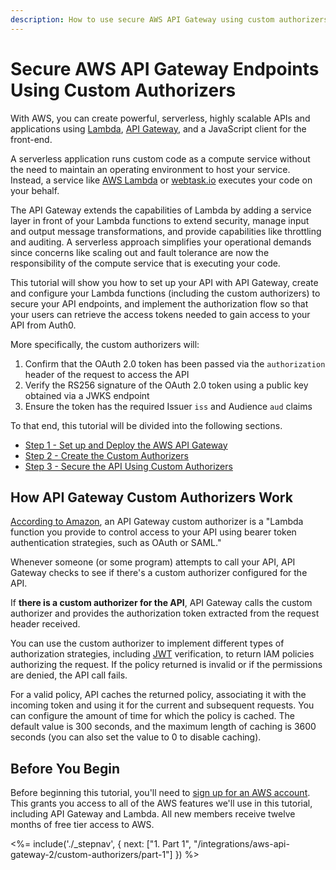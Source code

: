 ```yaml
---
description: How to use secure AWS API Gateway using custom authorizers that accept Auth0-issued access tokens
---
```


# Secure AWS API Gateway Endpoints Using Custom Authorizers

With AWS, you can create powerful, serverless, highly scalable APIs and applications using [Lambda](https://aws.amazon.com/lambda/), [API Gateway](https://aws.amazon.com/api-gateway/), and a JavaScript client for the front-end.

A serverless application runs custom code as a compute service without the need to maintain an operating environment to host your service. Instead, a service like [AWS Lambda](https://aws.amazon.com/lambda/) or [webtask.io](https://webtask.io) executes your code on your behalf.

The API Gateway extends the capabilities of Lambda by adding a service layer in front of your Lambda functions to extend security, manage input and output message transformations, and provide capabilities like throttling and auditing. A serverless approach simplifies your operational demands since concerns like scaling out and fault tolerance are now the responsibility of the compute service that is executing your code.

This tutorial will show you how to set up your API with API Gateway, create and configure your Lambda functions (including the custom authorizers) to secure your API endpoints, and implement the authorization flow so that your users can retrieve the access tokens needed to gain access to your API from Auth0.

More specifically, the custom authorizers will:

1. Confirm that the OAuth 2.0 token has been passed via the `authorization` header of the request to access the API
2. Verify the RS256 signature of the OAuth 2.0 token using a public key obtained via a JWKS endpoint
3. Ensure the token has the required Issuer `iss` and Audience `aud` claims

To that end, this tutorial will be divided into the following sections.

* [Step 1 - Set up and Deploy the AWS API Gateway](/integrations/aws-api-gateway/part-1)
* [Step 2 - Create the Custom Authorizers](/integrations/aws-api-gateway/part-2)
* [Step 3 - Secure the API Using Custom Authorizers](/integrations/aws-api-gateway/part-3)

## How API Gateway Custom Authorizers Work

[According to Amazon](http://docs.aws.amazon.com/apigateway/latest/developerguide/use-custom-authorizer.html), an API Gateway custom authorizer is a "Lambda function you provide to control access to your API using bearer token authentication strategies, such as OAuth or SAML."

Whenever someone (or some program) attempts to call your API, API Gateway checks to see if there's a custom authorizer configured for the API.

If **there is a custom authorizer for the API**, API Gateway calls the custom authorizer and provides the authorization token extracted from the request header received.

You can use the custom authorizer to implement different types of authorization strategies, including [JWT](/jwt) verification, to return IAM policies authorizing the request. If the policy returned is invalid or if the permissions are denied, the API call fails.

For a valid policy, API caches the returned policy, associating it with the incoming token and using it for the current and subsequent requests. You can configure the amount of time for which the policy is cached. The default value is 300 seconds, and the maximum length of caching is 3600 seconds (you can also set the value to 0 to disable caching).

## Before You Begin

Before beginning this tutorial, you'll need to [sign up for an AWS account](https://portal.aws.amazon.com/gp/aws/developer/registration/index.html). This grants you access to all of the AWS features we'll use in this tutorial, including API Gateway and Lambda. All new members receive twelve months of free tier access to AWS.

<%= include('./_stepnav', {
 next: ["1. Part 1", "/integrations/aws-api-gateway-2/custom-authorizers/part-1"]
}) %>